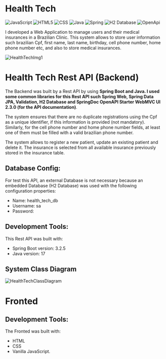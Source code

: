 
# Health Tech
![JavaScript](https://img.shields.io/badge/JavaScript-F7DF1E?style=for-the-badge&logo=javascript&logoColor=black) ![HTML5](https://img.shields.io/badge/HTML5-E34F26?style=for-the-badge&logo=html5&logoColor=white) ![CSS](https://img.shields.io/badge/CSS-1572B6?style=for-the-badge&logo=css3&logoColor=white) ![Java](https://img.shields.io/badge/Java-ED8B00?style=for-the-badge&logo=openjdk&logoColor=white) ![Spring](https://img.shields.io/badge/Spring-6DB33F?style=for-the-badge&logo=Spring&logoColor=white)  ![H2 Database](https://img.shields.io/badge/H2%20Database-018bff?style=for-the-badge&logoColor=white) ![OpenApi](https://img.shields.io/badge/Docs-OpenAPI-success?style=for-the-badge&logo=swagger)


I developed a Web Application to manage users and their medical insurances in a Brazilian Clinic. 
This system allows to store user information such brazilian Cpf, first name, last name, birthday, cell phone number, home phone number etc, and also to store medical insurances.

![HealthTechImg1](https://github.com/MarcosTulioSDLV/Health-Tech/assets/41268178/0886893a-6078-4ced-a55b-83ad3273c8b7)


# Health Tech Rest API (Backend)
The Backend was built by a Rest API by using **Spring Boot and Java. I used some common libraries for this Rest API such Spring Web, Spring Data JPA, Validation, H2 Database and SpringDoc OpenAPI Starter WebMVC UI 2.3.0 (for the API documentation)**.

The system ensures that there are no duplicate registrations using the Cpf as a unique identifier, if this information is provided (not mandatory). Similarly, for the cell phone number and home phone number fields, at least one of them must be filled with a valid brazilian phone number.

The system allows to register a new patient, update an existing patient and delete it. The insurance is selected from all available insurance previously stored in the insurance table.


## Database Config: 
For test this API, an external Database is not necessary because an embedded Database (H2 Database) was used with the following configuration properties:

- Name: health_tech_db
- Username: sa
- Password:

## Development Tools:
This Rest API was built with:

- Spring Boot version: 3.2.5
- Java version: 17

## System Class Diagram

![HealthTechClassDiagram](https://github.com/MarcosTulioSDLV/Health-Tech/assets/41268178/47ceb1f1-8c13-429e-9031-fbb6666510f9)

# Fronted

## Development Tools:
The Fronted was built with:
- HTML
- CSS
- Vanilla JavaScript.



